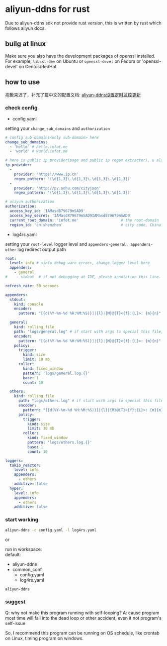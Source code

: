 # aliyun-ddns for rust
Due to aliyun-ddns sdk not provide rust version, this is written by rust which follows aliyun docs.


## builg at linux
Make sure you also have the development packages of openssl installed.
For example, `libssl-dev` on Ubuntu or `openssl-devel` on Fedora or 'openssl-devel' on Centos/RedHat


## how to use
抱歉来迟了，补充了篇中文的配置文档:
[aliyun-ddns设置定时监控更新](http://pace.eternaless.com/2019/10/14/aliyunddns-set-timing-monitoring-update/)

### check config
- config.yaml

setting your `change_sub_domains` and `authorization` 

```yaml
# config sub-domains<only sub-domain> here
change_sub_domains:
  - 'hello' # hello.infot.me
  - 'world' # world.infot.me

# here is public ip provider(page and public ip regex extractor), u also can config more provider follow below format
ip_provider:
  -
    provider: 'https://www.ip.cn'
    regex_pattern: '(\d{1,3}\.\d{1,3}\.\d{1,3}\.\d{1,3})'
  -
    provider: 'http://pv.sohu.com/cityjson'
    regex_pattern: '(\d{1,3}\.\d{1,3}\.\d{1,3}\.\d{1,3})'

# aliyun authorization
authorization:
  access_key_id: 'IAMasd879679mSAD9'
  access_key_secret: 'IAMasd879679mSAD9IAMasd879679mSAD9'
  current_root_domain: 'infot.me'                   # the root-domain
  region_id: 'cn-shenzhen'                          # city code, China cities default is cn-<city-full-name>
```

- log4rs.yaml 

setting your `root-level` logger level and `appenders-general, appenders-other` log redirect output path 

```yaml
root:
  level: info # <info debug warn error>, change logger level here
  appenders:
    - general
#    - stdout  # if not debugging at IDE, please annotation this line.

refresh_rate: 30 seconds

appenders:
  stdout:
    kind: console
    encoder:
      pattern: "[{d(%Y-%m-%d %H:%M:%S)}]|{l}|{M}@{T}<{f}:{L}>: {m}{n}"

  general:
    kind: rolling_file
    path: "logs/general.log" # if start with args to special this file, use absolute path is better.
    encoder:
      pattern: "[{d(%Y-%m-%d %H:%M:%S)}]|{l}|{M}@{T}<{f}:{L}>: {m}{n}"
    policy:
      trigger:
        kind: size
        limit: 10 mb
      roller:
        kind: fixed_window
        pattern: 'logs/general.log.{}'
        base: 1
        count: 10

  others:
    kind: rolling_file
      path: "logs/others.log" # if start with args to special this file, use absolute path is better.
      encoder:
        pattern: "[{d(%Y-%m-%d %H:%M:%S)}]|{l}|{M}@{T}<{f}:{L}>: {m}{n}"
      policy:
        trigger:
          kind: size
          limit: 10 mb
        roller:
          kind: fixed_window
          pattern: 'logs/others.log.{}'
          base: 1
          count: 10

loggers:
  tokio_reactor:
    level: info
    appenders:
      - others
    additive: false
  hyper:
    level: info
    appenders:
      - others
    additive: false
```

### start working 
```bash
aliyun-ddns -c config.yaml -l log4rs.yaml
```

or 

run in workspace:  
default:
- aliyun-ddns
- common_conf
    - config.yaml
    - log4rs.yaml
```bash
aliyun-ddns
```

### suggest
Q: why not make this program running with self-looping? 
A: cause program most time will fall into the dead loop or other accident, even it not program's self-issue

So, I recommend this program can be running on OS schedule, like crontab on Linux, timing program on windows.
  
